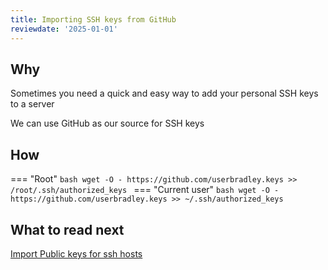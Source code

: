 ```yaml
---
title: Importing SSH keys from GitHub
reviewdate: '2025-01-01'
---
```


## Why

Sometimes you need a quick and easy way to add your personal SSH keys to a server

We can use GitHub as our source for SSH keys

## How

=== "Root"
    ```bash
    wget -O - https://github.com/userbradley.keys >> /root/.ssh/authorized_keys
    ```
=== "Current user"
    ```bash
    wget -O - https://github.com/userbradley.keys >> ~/.ssh/authorized_keys
    ```

## What to read next

[Import Public keys for ssh hosts](import-public-keys-for-ssh-hosts.md)
